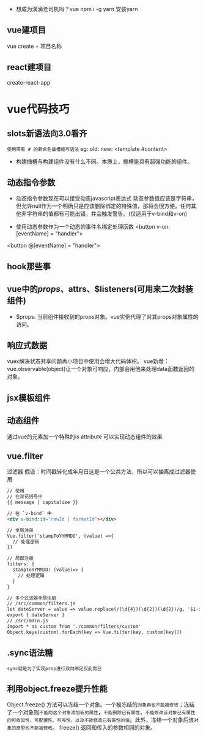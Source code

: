 - 想成为滴滴老司机吗？vue
  npm i -g yarn 安装yarn

## vue建项目
vue create + 项目名称

## react建项目
create-react-app 


# vue代码技巧
## slots新语法向3.0看齐
  `使用带有 # 的新命名插槽缩写语法`
eg:
old: <template v-slot:content></template>
new: <template #content></template>
- 构建插槽与构建组件没有什么不同。本质上，插槽是具有超强功能的组件。

## 动态指令参数
- 动态指令参数现在可以接受动态javascript表达式 动态参数值应该是字符串，但允许null作为一个明确只是应该删除绑定的特殊值，那将会很方便。任何其他非字符串的值都有可能出错，并会触发警告。(仅适用于v-bind和v-on)
<div v-bind:[attr] = "attributeName"></div>
<!-- 简写 -->
<div :[attr] = "attributeName"></div>

- 使用动态参数作为一个动态的事件名绑定处理函数
<button v-on:[eventName] = "handler"></button>
<!-- 简写 -->
<button @[eventName] = "handler"></button>


## hook那些事

## vue中的$props、$attrs、$listeners(可用来二次封装组件)
- $props: 当前组件接收到的props对象。vue实例代理了对其props对象属性的访问。

## 响应式数据
vuex解决状态共享问题再小项目中使用会增大代码体积。
vue新增：vue.observable(object)让一个对象可响应，内部会用他来处理data函数返回的对象。

## jsx模板组件

## 动态组件
通过vue的元素加一个特殊的is attribute 可以实现动态组件的效果

## vue.filter
过滤器
假设：时间戳转化成年月日这是一个公共方法，所以可以抽离成过滤器使用
```html
// 使用
// 在双花括号中
{{ message | capitalize }}

// 在 `v-bind` 中
<div v-bind:id="rawId | formatId"></div>

// 全局注册
Vue.filter('stampToYYMMDD', (value) =>{
  // 处理逻辑
})

// 局部注册
filters: {
  stampToYYMMDD: (value)=> {
    // 处理逻辑
  }
}

// 多个过滤器全局注册
// /src/common/filters.js
let dateServer = value => value.replace(/(\d{4})(\d{2})(\d{2})/g, '$1-$2-$3') 
export { dateServer }
// /src/main.js
import * as custom from './common/filters/custom'
Object.keys(custom).forEach(key => Vue.filter(key, custom[key]))

```

## .sync语法糖
`sync就是为了实现prop进行双向绑定仅此而已`

## 利用object.freeze提升性能
Object.freeze() 方法可以冻结一个对象。一个被冻结的`对象再也不能被修改`；冻结了一个对象则`不能向这个对象添加新的属性`，`不能删除已有属性`，`不能修改该对象已有属性的可枚举性、可配置性、可写性，以及不能修改已有属性的值`。此外，冻结一个对象后该`对象的原型也不能被修改`。
freeze() 返回和传入的参数相同的对象。

